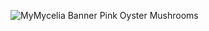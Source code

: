 ![MyMycelia Banner Pink Oyster Mushrooms](https://user-images.githubusercontent.com/83240023/204091416-eb6a1f65-95f0-4ded-88c6-8397f25cef3e.png)
